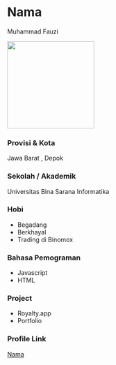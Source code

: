 # Nama
Muhammad Fauzi

<img src="https://avatars.githubusercontent.com/u/53123172?v=4" width="200" height="200" align="center"/>

### Provisi & Kota

Jawa Barat , Depok

### Sekolah / Akademik

Universitas Bina Sarana Informatika

### Hobi

- Begadang
- Berkhayal
- Trading di Binomox

### Bahasa Pemograman 

- Javascript
- HTML


### Project

- Royalty.app
- Portfolio


### Profile Link

[Nama](https://github.com/iamfauzi16)
